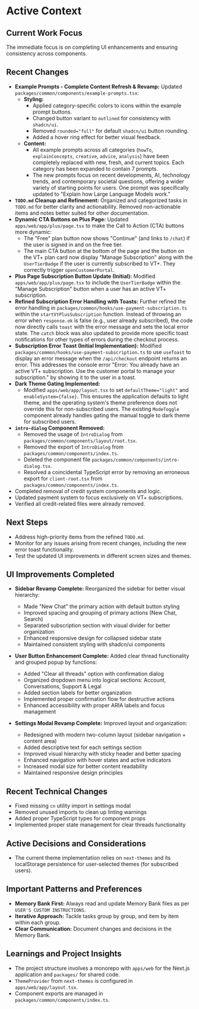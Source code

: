 # Active Context

## Current Work Focus

The immediate focus is on completing UI enhancements and ensuring consistency across components.

## Recent Changes

*   **Example Prompts - Complete Content Refresh & Revamp:** Updated `packages/common/components/example-prompts.tsx`:
    *   **Styling:**
        *   Applied category-specific colors to icons within the example prompt buttons.
        *   Changed button variant to `outlined` for consistency with `shadcn/ui`.
        *   Removed `rounded="full"` for default `shadcn/ui` button rounding.
        *   Added a hover ring effect for better visual feedback.
    *   **Content:**
        *   All example prompts across all categories (`howTo`, `explainConcepts`, `creative`, `advice`, `analysis`) have been completely replaced with new, fresh, and current topics. Each category has been expanded to contain 7 prompts.
        *   The new prompts focus on recent developments, AI, technology trends, and contemporary societal questions, offering a wider variety of starting points for users. One prompt was specifically updated to "Explain how Large Language Models work."
*   **`TODO.md` Cleanup and Refinement:** Organized and categorized tasks in `TODO.md` for better clarity and actionability. Removed non-actionable items and notes better suited for other documentation.
*   **Dynamic CTA Buttons on Plus Page:** Updated `apps/web/app/plus/page.tsx` to make the Call to Action (CTA) buttons more dynamic:
    *   The "Free" plan button now shows "Continue" (and links to `/chat`) if the user is signed in and on the free tier.
    *   The main CTA button at the bottom of the page and the button on the VT+ plan card now display "Manage Subscription" along with the `UserTierBadge` if the user is currently subscribed to VT+. They correctly trigger `openCustomerPortal`.
*   **Plus Page Subscription Button Update (Initial):** Modified `apps/web/app/plus/page.tsx` to include the `UserTierBadge` within the "Manage Subscription" button when a user has an active VT+ subscription.
*   **Refined Subscription Error Handling with Toasts:** Further refined the error handling in `packages/common/hooks/use-payment-subscription.ts` within the `startVtPlusSubscription` function. Instead of throwing an error when `response.ok` is false (e.g., user already subscribed), the code now directly calls `toast` with the error message and sets the local error state. The `catch` block was also updated to provide more specific toast notifications for other types of errors during the checkout process.
*   **Subscription Error Toast (Initial Implementation):** Modified `packages/common/hooks/use-payment-subscription.ts` to use `useToast` to display an error message when the `/api/checkout` endpoint returns an error. This addresses the console error "Error: You already have an active VT+ subscription. Use the customer portal to manage your subscription." by showing it to the user in a toast.
*   **Dark Theme Gating Implemented:**
    *   Modified `apps/web/app/layout.tsx` to set `defaultTheme="light"` and `enableSystem={false}`. This ensures the application defaults to light theme, and the operating system's theme preference does not override this for non-subscribed users. The existing `ModeToggle` component already handles gating the manual toggle to dark theme for subscribed users.
*   **`intro-dialog` Component Removed:**
    *   Removed the usage of `IntroDialog` from `packages/common/components/layout/root.tsx`.
    *   Removed the export of `IntroDialog` from `packages/common/components/index.ts`.
    *   Deleted the component file `packages/common/components/intro-dialog.tsx`.
    *   Resolved a coincidental TypeScript error by removing an erroneous export for `client-root.tsx` from `packages/common/components/index.ts`.
*   Completed removal of credit system components and logic.
*   Updated payment system to focus exclusively on VT+ subscriptions.
*   Verified all credit-related files were already removed.

## Next Steps

*   Address high-priority items from the refined `TODO.md`.
*   Monitor for any issues arising from recent changes, including the new error toast functionality.
*   Test the updated UI improvements in different screen sizes and themes.

## UI Improvements Completed

*   **Sidebar Revamp Complete:** Reorganized the sidebar for better visual hierarchy:
    *   Made "New Chat" the primary action with default button styling
    *   Improved spacing and grouping of primary actions (New Chat, Search)
    *   Separated subscription section with visual divider for better organization
    *   Enhanced responsive design for collapsed sidebar state
    *   Maintained consistent styling with shadcn/ui components

*   **User Button Enhancement Complete:** Added clear thread functionality and grouped popup by functions:
    *   Added "Clear all threads" option with confirmation dialog
    *   Organized dropdown menu into logical sections: Account, Conversations, Support & Legal
    *   Added section labels for better organization
    *   Implemented proper confirmation flow for destructive actions
    *   Enhanced accessibility with proper ARIA labels and focus management

*   **Settings Modal Revamp Complete:** Improved layout and organization:
    *   Redesigned with modern two-column layout (sidebar navigation + content area)
    *   Added descriptive text for each settings section
    *   Improved visual hierarchy with sticky header and better spacing
    *   Enhanced navigation with hover states and active indicators
    *   Increased modal size for better content readability
    *   Maintained responsive design principles

## Recent Technical Changes

*   Fixed missing `cn` utility import in settings modal
*   Removed unused imports to clean up linting warnings
*   Added proper TypeScript types for component props
*   Implemented proper state management for clear threads functionality

## Active Decisions and Considerations

*   The current theme implementation relies on `next-themes` and its localStorage persistence for user-selected themes (for subscribed users).

## Important Patterns and Preferences

*   **Memory Bank First:** Always read and update Memory Bank files as per `USER'S CUSTOM INSTRUCTIONS`.
*   **Iterative Approach:** Tackle tasks group by group, and item by item within each group.
*   **Clear Communication:** Document changes and decisions in the Memory Bank.

## Learnings and Project Insights

*   The project structure involves a monorepo with `apps/web` for the Next.js application and `packages/` for shared code.
*   `ThemeProvider` from `next-themes` is configured in `apps/web/app/layout.tsx`.
*   Component exports are managed in `packages/common/components/index.ts`.
